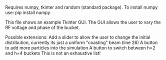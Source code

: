 Requires numpy, tkinter and random (standard package).
To install numpy use: pip install numpy

This file shows an example Tkinter GUI. The GUI allows the user to vary the RF voltage and phase of the bucket.

Possible extensions:
Add a slider to allow the user to change the initial distribution, currently its just a uniform "coasting" beam (line 26)
A button to add more particles into the simulation
A button to switch between h=2 and h=4 buckets
This is not an exhaustive list!
